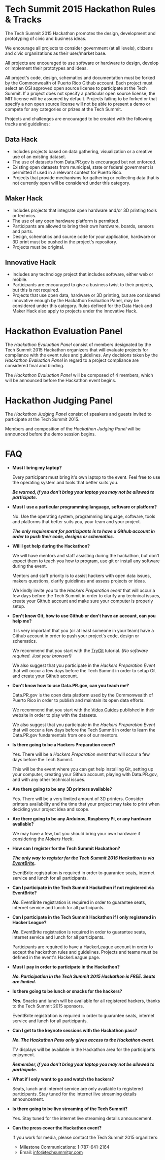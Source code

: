 # Tech Summit 2015 Hackathon Rules & Tracks

The Tech Summit 2015 Hackathon promotes the design, development and prototyping of civic and business ideas.

We encourage all projects to consider government (at all levels), citizens and civic organizations as their user/market base.

All projects are encouraged to use software or hardware to design, develop or implement their prototypes and ideas.

All project's code, design, schematics and documentation must be forked by the Commonwealth of Puerto Rico Github account.  Each project must select an OSI approved open source license to participate at the Tech Summit.  If a project does not specify a particular open source license, the MIT license will be assumed by default.  Projects failing to be forked or that specify a non open source license will not be able to present a demo or compete for any categories or prizes at the Tech Summit.

Projects and challenges are encouraged to be created with the following tracks and guidelines:

## Data Hack

- Includes projects based on data gathering, visualization or a creative use of an existing dataset.
- The use of datasets from Data.PR.gov is encouraged but not enforced.
- Existing open datasets from municipal, state or federal government is permitted if used in a relevant context for Puerto Rico.
- Projects that provide mechanisms for gathering or collecting data that is not currently open will be considered under this category.

## Maker Hack

- Includes projects that integrate open hardware and/or 3D printing tools or technics.
- The use of any open hardware platform is permitted.
- Participants are allowed to bring their own hardware, boards, sensors and parts.
- Design, schematics and source code for your application, hardware or 3D print must be pushed in the project's repository.
- Projects must be original.

## Innovative Hack

- Includes any technology project that includes software, either web or mobile.
- Participants are encouraged to give a business twist to their projects, but this is not required.
- Projects that use open data, hardware or 3D printing, but are considered innovative enough by the Hackathon Evaluation Panel, may be considered under this category.  Rules defined for the Data Hack and Maker Hack also apply to projects under the Innovative Hack.

# Hackathon Evaluation Panel

The _Hackathon Evaluation Panel_ consist of members designated by the Tech Summit 2015 Hackathon organizers that will evaluate projects for compliance with the event rules and guidelines.  Any decisions taken by the _Hackathon Evaluation Panel_ in regard to a project compliance are considered final and binding.

The _Hackathon Evaluation Panel_ will be composed of 4 members, which will be announced before the Hackathon event begins.

# Hackathon Judging Panel

The _Hackathon Judging Panel_ consist of speakers and guests invited to participate at the Tech Summit 2015.

Members and composition of the _Hackathon Judging Panel_ will be announced before the demo session begins.

# FAQ

- **Must I bring my laptop?**

  Every participant must bring it's own laptop to the event.  Feel free to use the operating system and tools that better suits you.

  _**Be warned, if you don't bring your laptop you may not be allowed to participate.**_

- **Must I use a particular programming language, software or platform?**

  No.  Use the operating system, programming language, software, tools and platforms that better suits you, your team and your project.

  _**The only requirement for participants is to have a Github account in order to push their code, designs or schematics.**_

- **Will I get help during the Hackathon?**

  We will have mentors and staff assisting during the hackathon, but don't expect them to teach you how to program, use git or install any software during the event.

  Mentors and staff priority is to assist hackers with open data issues, makers questions, clarify guidelines and assess projects or ideas.

  We kindly invite you to the _Hackers Preparation event_ that will occur a few days before the Tech Summit in order to clarify any technical issues, create your Github account and make sure your computer is properly setup.

- **Don't know Git, how to use Github or don't have an account, can you help me?**

  It is very important that you (or at least someone in your team) have a Github account in order to push your project's code, design or schematics.

  We recommend that you start with the [TryGit](https://try.github.io/) tutorial. _(No software required.  Just your browser!)_

  We also suggest that you participate in the _Hackers Preparation Event_ that will occur a few days before the Tech Summit in order to setup Git and create your Github account.

- **Don't know how to use Data.PR.gov, can you teach me?**

  Data.PR.gov is the open data platform used by the Commonwealth of Puerto Rico in order to publish and maintain its open data efforts.

  We recommend that you start with the [Video Guides](https://data.pr.gov/videos) published in their website in order to play with the datasets.

  We also suggest that you participate in the _Hackers Preparation Event_ that will occur a few days before the Tech Summit in order to learn the Data.PR.gov fundamentals from one of our mentors.

- **Is there going to be a Hackers Preparation event?**

  Yes.  There will be a _Hackers Preparation event_ that will occur a few days before the Tech Summit.

  This will be the event where you can get help installing Git, setting up your computer, creating your Github account, playing with Data.PR.gov, and with any other technical issues.

- **Are there going to be any 3D printers available?**

  Yes.  There will be a very limited amount of 3D printers.  Consider printers availability and the time that your project may take to print when deciding your project idea and scope.

- **Are there going to be any Arduinos, Raspberry Pi, or any hardware available?**

  We may have a few, but you should bring your own hardware if considering the _Makers Hack_.

- **How can I register for the Tech Summit Hackathon?**

  _**The only way to register for the Tech Summit 2015 Hackathon is via [EventBrite](https://www.eventbrite.com/e/tech-summit-2015-innovation-driven-hub-tickets-15734340837).**_

  EventBrite registration is required in order to guarantee seats, internet service and lunch for all participants.

- **Can I participate in the Tech Summit Hackathon if not registered via EventBrite?**

  _**No.**_  EventBrite registration is required in order to guarantee seats, internet service and lunch for all participants.

- **Can I participate in the Tech Summit Hackathon if I only registered in Hacker League?**

  _**No.**_  EventBrite registration is required in order to guarantee seats, internet service and lunch for all participants.

  Participants are required to have a HackerLeague account in order to accept the hackathon rules and guidelines.  Projects and teams must be defined in the event's HackerLeague page.

- **Must I pay in order to participate in the Hackathon?**

  _**No.  Participation in the Tech Summit 2015 Hackathon is FREE.  Seats are limited.**_

- **Is there going to be lunch or snacks for the hackers?**

  _**Yes.**_  Snacks and lunch will be available for all registered hackers, thanks to the Tech Summit 2015 sponsors.

  EventBrite registration is required in order to guarantee seats, internet service and lunch for all participants.

- **Can I get to the keynote sessions with the Hackathon pass?**

  _**No.  The Hackathon Pass only gives access to the Hackathon event.**_

  TV displays will be available in the Hackathon area for the participants enjoyment.

  _**Remember, if you don't bring your laptop you may not be allowed to participate.**_

- **What if I only want to go and watch the hackers?**

  Seats, lunch and internet service are only available to registered participants.  Stay tuned for the internet live streaming details announcement.

- **Is there going to be live streaming of the Tech Summit?**

  Yes.  Stay tuned for the internet live streaming details announcement.

- **Can the press cover the Hackathon event?**

  If you work for media, please contact the Tech Summit 2015 organizers:

  - Milestone Communications:  1-787-641-2164
  - Email:  info@techsummitpr.com

